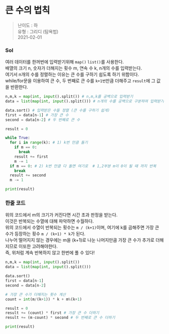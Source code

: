 # 큰 수의 법칙
> 난이도 : 하   
> 유형 : 그리디 (탐욕법)  
> 2021-02-01

### Sol
여러 데이터를 한꺼번에 입력받기위해 `map()` `list()`를 사용한다.  
배열의 크기 n, 숫자가 더해지는 횟수 m, 연속 수 k, n개의 수를 입력받는다.  
여기서 n개의 수를 정렬하는 이유는 큰 수를 구하기 쉽도록 하기 위함이다.  
while/for문을 이용하여 큰 수, 두 번째로 큰 수를 `k+1번`만큼 더해주고 `result`에 그 값을 반환한다. 
```python
n,m,k = map(int, input().split()) # n,m,k를 공백으로 입력받기
data = list(map(int, input().split())) # n개의 수를 공백으로 구분하여 입력받기

data.sort() # 입력받은 수들 정렬 (큰 수를 구하기 쉽게) 
first = data[n-1] # 가장 큰 수
second = data[n-2] # 두 번째로 큰 수 

result = 0

while True:
  for i in range(k): # 1) k번 만큼 돌기
    if m == 0:
      break
    result += first
    m -= 1
  if m == 0: # 2) k번 만큼 다 돌면 여기로  # 1,2부분 m이 0이 될 때 까지 반복
    break
  result += second
  m -= 1

print(result)
```

### 한줄 코드
위의 코드에서 m의 크기가 커진다면 시간 초과 판정을 받는다.  
이것은 반복되는 수열에 대해 파악하면 수월하다.   
위의 코드에서 수열이 반복되는 횟수는 `m / (k+1)`이며,
여기에 k를 곱해주면 가장 큰 수가 등장하는 횟수 `m / (k+1) * k`가 된다.  
나누어 떨어지지 않는 경우에는 m을 (k+1)로 나눈 나머지만큼 가장 큰 수가 추가로 더해지므로 이또한 고려해야한다.  
즉, 위처럼 계속 반복하지 않고 한번에 풀 수 있다!
```python
n,m,k = map(int, input().split())
data = list(map(int, input().split())) 

data.sort() 
first = data[n-1] 
second = data[n-2] 

# 가장 큰 수가 더해지는 횟수 계산
count = int(m/(k+1)) * k + m%(k+1)

result = 0
result += (count) * first # 가장 큰 수 더하기
result += (m-count) * second # 두 번째로 큰 수 더하기

print(result)
```